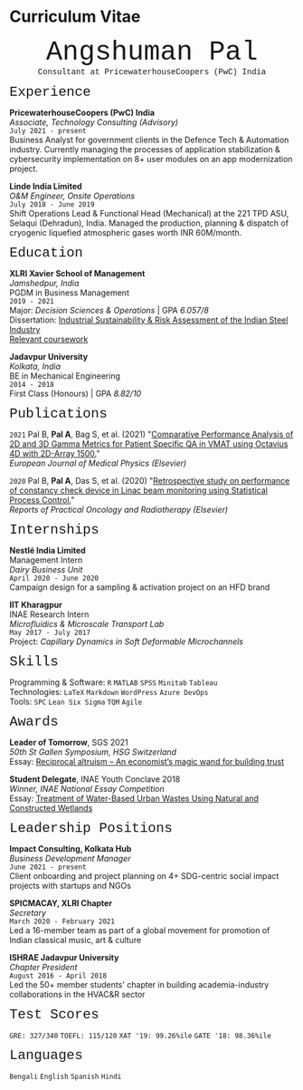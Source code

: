 # Curriculum Vitae


<p align="center">
<font size="7"> <span style="font-family:Courier New;">Angshuman Pal</span> </font><br/>
<span style="font-family:Courier New;">Consultant at PricewaterhouseCoopers (PwC) India</span>
</p>



<font size="5"> <span style="font-family:Courier New;">Experience</span> </font>

__PricewaterhouseCoopers (PwC) India__<br/>
*Associate, Technology Consulting (Advisory)*<br/>
`July 2021 - present`<br/>
Business Analyst for government clients in the Defence Tech & Automation industry. Currently managing the processes of application stabilization & cybersecurity implementation on 8+ user modules on an app modernization project.<br/>


__Linde India Limited__<br/>
*O&M Engineer, Onsite Operations*<br/>
`July 2018 - June 2019`<br/>
Shift Operations Lead & Functional Head (Mechanical) at the 221 TPD ASU, Selaqui (Dehradun), India. Managed the production, planning & dispatch of cryogenic liquefied atmospheric gases worth INR 60M/month.<br/>



<font size="5"> <span style="font-family:Courier New;">Education</span> </font>

__XLRI Xavier School of Management__<br/>
*Jamshedpur, India*<br/>
PGDM in Business Management<br/>
`2019 - 2021`<br/>
Major: *Decision Sciences & Operations* | GPA *6.057/8*<br/>
Dissertation: [Industrial Sustainability & Risk Assessment of the Indian Steel Industry](https://drive.google.com/file/d/1SdgFJj9BdUdGbPTpntQTjGf_pzMKuviW/view?usp=sharing)<br/>
[Relevant coursework](courseworkxlri.md)

__Jadavpur University__<br/>
*Kolkata, India*<br/>
BE in Mechanical Engineering<br/>
`2014 - 2018`<br/>
First Class (Honours) | GPA *8.82/10*



    
<font size="5"> <span style="font-family:Courier New;">Publications</span> </font>

`2021`
Pal B, **Pal A**, Bag S, et al. (2021) "[Comparative Performance Analysis of 2D and 3D Gamma Metrics for Patient Specific QA in VMAT using Octavius 4D with 2D-Array 1500.](https://www.sciencedirect.com/science/article/abs/pii/S1120179721003264)"<br/>
*European Journal of Medical Physics (Elsevier)*

`2020`
Pal B, **Pal A**, Das S, et al. (2020) "[Retrospective study on performance of constancy check device in Linac beam monitoring using Statistical Process Control.](https://www.sciencedirect.com/science/article/pii/S1507136719301026)"<br/>
*Reports of Practical Oncology and Radiotherapy (Elsevier)*






<font size="5"> <span style="font-family:Courier New;">Internships</span> </font>

__Nestlé India Limited__<br/>
Management Intern<br/>
*Dairy Business Unit*<br/>
`April 2020 - June 2020`<br/>
Campaign design for a sampling & activation project on an HFD brand

__IIT Kharagpur__<br/>
INAE Research Intern<br/>
*Microfluidics & Microscale Transport Lab*<br/>
`May 2017 - July 2017`<br/>
Project: *Capillary Dynamics in Soft Deformable Microchannels*




<font size="5"> <span style="font-family:Courier New;">Skills</span> </font>
        
Programming & Software: `R` `MATLAB` `SPSS` `Minitab` `Tableau`<br/>
Technologies: `LaTeX` `Markdown` `WordPress` `Azure DevOps`<br/>
Tools: `SPC` `Lean Six Sigma` `TQM` `Agile`





<font size="5"> <span style="font-family:Courier New;">Awards</span> </font>

**Leader of Tomorrow**, SGS 2021<br/>
*50th St Gallen Symposium, HSG Switzerland*<br/>
Essay: [Reciprocal altruism – An economist’s magic wand for building trust](https://angshumatic.github.io/2021/05/06/RECIPROCAL-ALTRUISM.html)

**Student Delegate**, INAE Youth Conclave 2018<br/>
*Winner, INAE National Essay Competition*<br/>
Essay: [Treatment of Water-Based Urban Wastes Using Natural and Constructed Wetlands](https://angshumatic.github.io/2018/08/11/WETLANDS.html)





<font size="5"> <span style="font-family:Courier New;">Leadership Positions</span> </font>
    
__Impact Consulting, Kolkata Hub__<br/>
*Business Development Manager*<br/>
`June 2021 - present`<br/>
Client onboarding and project planning on 4+ SDG-centric social impact projects with startups and NGOs

__SPICMACAY, XLRI Chapter__<br/>
*Secretary*<br/>
`March 2020 - February 2021`<br/>
Led a 16-member team as part of a global movement for promotion of Indian classical music, art & culture

__ISHRAE Jadavpur University__<br/>
*Chapter President*<br/>
`August 2016 - April 2018`<br/>
Led the 50+ member students' chapter in building academia-industry collaborations in the HVAC&R sector




<font size="5"> <span style="font-family:Courier New;">Test Scores</span> </font>

`GRE: 327/340` `TOEFL: 115/120` `XAT '19: 99.26%ile` `GATE '18: 98.36%ile`



    

<font size="5"> <span style="font-family:Courier New;">Languages</span> </font>

`Bengali` `English` `Spanish` `Hindi`
